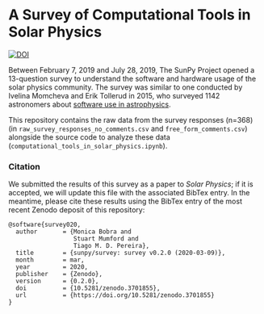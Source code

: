 # A Survey of Computational Tools in Solar Physics
[![DOI](https://zenodo.org/badge/DOI/10.5281/zenodo.3661327.svg)](https://doi.org/10.5281/zenodo.3661327)

Between February 7, 2019 and July 28, 2019, The SunPy Project opened a 13-question survey to understand the software and hardware usage of the solar physics community. The survey was similar to one conducted by Ivelina Momcheva and Erik Tollerud in 2015, who surveyed 1142 astronomers about [software use in astrophysics](https://arxiv.org/abs/1507.03989).

This repository contains the raw data from the survey responses (n=368) (in `raw_survey_responses_no_comments.csv` and `free_form_comments.csv`) alongside the source code to analyze these data (`computational_tools_in_solar_physics.ipynb`).

### Citation

We submitted the results of this survey as a paper to *Solar Physics*; if it is accepted, we will update this file with the associated BibTex entry. In the meantime, please cite these results using the BibTex entry of the most recent Zenodo deposit of this repository:

```
@software{survey020,
  author       = {Monica Bobra and
                  Stuart Mumford and
                  Tiago M. D. Pereira},
  title        = {sunpy/survey: survey v0.2.0 (2020-03-09)},
  month        = mar,
  year         = 2020,
  publisher    = {Zenodo},
  version      = {0.2.0},
  doi          = {10.5281/zenodo.3701855},
  url          = {https://doi.org/10.5281/zenodo.3701855}
}
```


